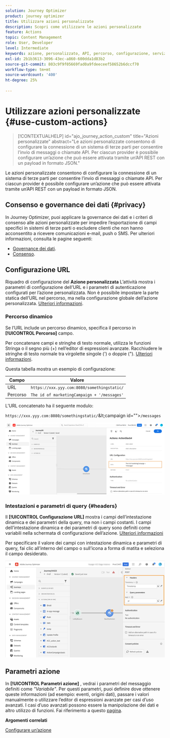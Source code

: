 ```yaml
---
solution: Journey Optimizer
product: journey optimizer
title: Utilizzare azioni personalizzate
description: Scopri come utilizzare le azioni personalizzate
feature: Actions
topic: Content Management
role: User, Developer
level: Intermediate
keywords: azione, personalizzato, API, percorso, configurazione, servizio
exl-id: 2b1b3613-3096-43ec-a860-600dda1d83b2
source-git-commit: 803c9f9f05669fad0a9fdeeceef58652b6dccf70
workflow-type: tm+mt
source-wordcount: '400'
ht-degree: 25%

---
```


# Utilizzare azioni personalizzate {#use-custom-actions}

>[!CONTEXTUALHELP]
>id="ajo_journey_action_custom"
>title="Azioni personalizzate"
>abstract="Le azioni personalizzate consentono di configurare la connessione di un sistema di terze parti per consentire l’invio di messaggi o chiamate API. Per ciascun provider è possibile configurare un’azione che può essere attivata tramite un’API REST con un payload in formato JSON."

Le azioni personalizzate consentono di configurare la connessione di un sistema di terze parti per consentire l’invio di messaggi o chiamate API. Per ciascun provider è possibile configurare un’azione che può essere attivata tramite un’API REST con un payload in formato JSON.

## Consenso e governance dei dati {#privacy}

In Journey Optimizer, puoi applicare la governance dei dati e i criteri di consenso alle azioni personalizzate per impedire l’esportazione di campi specifici in sistemi di terze parti o escludere clienti che non hanno acconsentito a ricevere comunicazioni e-mail, push o SMS. Per ulteriori informazioni, consulta le pagine seguenti:

* [Governance dei dati](../action/action-privacy.md).
* [Consenso](../action/consent.md).

## Configurazione URL

Riquadro di configurazione del **Azione personalizzata** L’attività mostra i parametri di configurazione dell’URL e i parametri di autenticazione configurati per l’azione personalizzata. Non è possibile impostare la parte statica dell’URL nel percorso, ma nella configurazione globale dell’azione personalizzata. [Ulteriori informazioni](../action/about-custom-action-configuration.md).

### Percorso dinamico

Se l’URL include un percorso dinamico, specifica il percorso in **[!UICONTROL Percorso]** campo.

Per concatenare campi e stringhe di testo normale, utilizza le funzioni Stringa o il segno più (+) nell’editor di espressioni avanzate. Racchiudere le stringhe di testo normale tra virgolette singole (&#39;) o doppie (&quot;). [Ulteriori informazioni](expression/expressionadvanced.md).

Questa tabella mostra un esempio di configurazione:

| Campo | Valore |
| --- | --- |
| URL | `https://xxx.yyy.com:8080/somethingstatic/` |
| Percorso | `The id of marketingCampaign + '/messages'` |

L’URL concatenato ha il seguente modulo:

`https://xxx.yyy.com:8080/somethingstatic/`\&lt;campaign id=&quot;&quot;>`/messages`

![](assets/journey-custom-action-url.png)

### Intestazioni e parametri di query {#headers}

Il **[!UICONTROL Configurazione URL]** mostra i campi dell’intestazione dinamica e dei parametri della query, ma non i campi costanti. I campi dell’intestazione dinamica e dei parametri di query sono definiti come variabili nella schermata di configurazione dell’azione. [Ulteriori informazioni](../action/about-custom-action-configuration.md#url-configuration)

Per specificare il valore dei campi con intestazione dinamica e parametri di query, fai clic all’interno del campo o sull’icona a forma di matita e seleziona il campo desiderato.

![](assets/journey-dynamicheaderfield.png)

## Parametri azione

In **[!UICONTROL Parametri azione]** , vedrai i parametri del messaggio definiti come _&quot;Variabile&quot;_. Per questi parametri, puoi definire dove ottenere queste informazioni (ad esempio: eventi, origini dati), passare i valori manualmente o utilizzare l’editor di espressioni avanzate per casi d’uso avanzati. I casi d’uso avanzati possono essere la manipolazione dei dati e altro utilizzo di funzioni. Fai riferimento a questo [pagina](expression/expressionadvanced.md).

**Argomenti correlati**

[Configurare un’azione](../action/about-custom-action-configuration.md)

